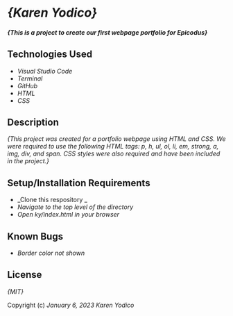 # _{Karen Yodico}_

#### _{This is a project to create our first webpage portfolio for Epicodus}_

## Technologies Used

* _Visual Studio Code_
* _Terminal_
* _GitHub_
* _HTML_
* _CSS_

## Description

_{This project was created for a portfolio webpage using HTML and CSS. We were required to use the following HTML tags: p, h, ul, ol, li, em, strong, a, img, div, and span. CSS styles were also required and have been included in the project.}_

## Setup/Installation Requirements

* _Clone this respository _
* _Navigate to the top level of the directory_
* _Open ky/index.html in your browser_


## Known Bugs

* _Border color not shown_

## License

_{MIT}_

Copyright (c) _January 6, 2023_ _Karen Yodico_